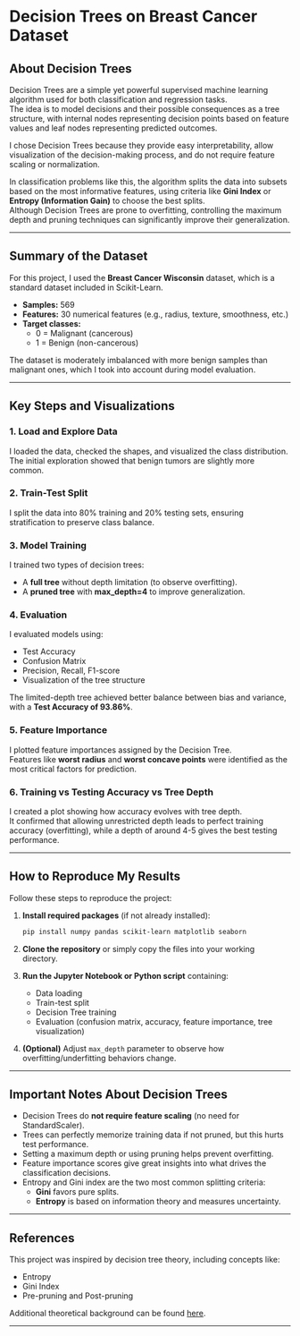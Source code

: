 # Decision Trees on Breast Cancer Dataset

## About Decision Trees
Decision Trees are a simple yet powerful supervised machine learning algorithm used for both classification and regression tasks.  
The idea is to model decisions and their possible consequences as a tree structure, with internal nodes representing decision points based on feature values and leaf nodes representing predicted outcomes.

I chose Decision Trees because they provide easy interpretability, allow visualization of the decision-making process, and do not require feature scaling or normalization.

In classification problems like this, the algorithm splits the data into subsets based on the most informative features, using criteria like **Gini Index** or **Entropy (Information Gain)** to choose the best splits.  
Although Decision Trees are prone to overfitting, controlling the maximum depth and pruning techniques can significantly improve their generalization.

---

## Summary of the Dataset
For this project, I used the **Breast Cancer Wisconsin** dataset, which is a standard dataset included in Scikit-Learn.

- **Samples:** 569
- **Features:** 30 numerical features (e.g., radius, texture, smoothness, etc.)
- **Target classes:** 
  - 0 = Malignant (cancerous)
  - 1 = Benign (non-cancerous)

The dataset is moderately imbalanced with more benign samples than malignant ones, which I took into account during model evaluation.

---

## Key Steps and Visualizations

### 1. Load and Explore Data
I loaded the data, checked the shapes, and visualized the class distribution.  
The initial exploration showed that benign tumors are slightly more common.

### 2. Train-Test Split
I split the data into 80% training and 20% testing sets, ensuring stratification to preserve class balance.

### 3. Model Training
I trained two types of decision trees:
- A **full tree** without depth limitation (to observe overfitting).
- A **pruned tree** with **max_depth=4** to improve generalization.

### 4. Evaluation
I evaluated models using:
- Test Accuracy
- Confusion Matrix
- Precision, Recall, F1-score
- Visualization of the tree structure

The limited-depth tree achieved better balance between bias and variance, with a **Test Accuracy of 93.86%**.

### 5. Feature Importance
I plotted feature importances assigned by the Decision Tree.  
Features like **worst radius** and **worst concave points** were identified as the most critical factors for prediction.

### 6. Training vs Testing Accuracy vs Tree Depth
I created a plot showing how accuracy evolves with tree depth.  
It confirmed that allowing unrestricted depth leads to perfect training accuracy (overfitting), while a depth of around 4-5 gives the best testing performance.

---

## How to Reproduce My Results

Follow these steps to reproduce the project:

1. **Install required packages** (if not already installed):
    ```bash
    pip install numpy pandas scikit-learn matplotlib seaborn
    ```

2. **Clone the repository** or simply copy the files into your working directory.

3. **Run the Jupyter Notebook or Python script** containing:
    - Data loading
    - Train-test split
    - Decision Tree training
    - Evaluation (confusion matrix, accuracy, feature importance, tree visualization)

4. **(Optional)** Adjust `max_depth` parameter to observe how overfitting/underfitting behaviors change.

---

## Important Notes About Decision Trees

- Decision Trees do **not require feature scaling** (no need for StandardScaler).
- Trees can perfectly memorize training data if not pruned, but this hurts test performance.
- Setting a maximum depth or using pruning helps prevent overfitting.
- Feature importance scores give great insights into what drives the classification decisions.
- Entropy and Gini index are the two most common splitting criteria:
  - **Gini** favors pure splits.
  - **Entropy** is based on information theory and measures uncertainty.

---

## References
This project was inspired by decision tree theory, including concepts like:
- Entropy
- Gini Index
- Pre-pruning and Post-pruning

Additional theoretical background can be found [here](https://en.wikipedia.org/wiki/Decision_tree_learning).

---

